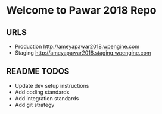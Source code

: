 # Welcome to Pawar 2018 Repo

## URLS

* Production http://ameyapawar2018.wpengine.com
* Staging http://ameyapawar2018.staging.wpengine.com

## README TODOS

* Update dev setup instructions
* Add coding standards
* Add integration standards
* Add git strategy
